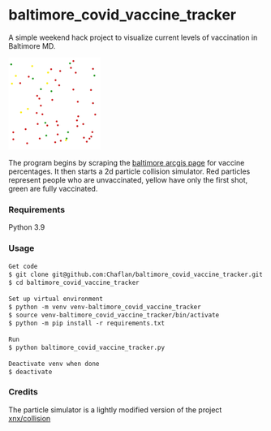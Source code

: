 # baltimore_covid_vaccine_tracker

A simple weekend hack project to visualize current levels of vaccination in Baltimore MD.

![Example](sample.gif)

The program begins by scraping the [baltimore arcgis page](https://coronavirusvaccineoutreach-bc-gis.hub.arcgis.com/#statistics) for vaccine percentages.  It then starts a 2d particle collision simulator.  Red particles represent people who are unvaccinated, yellow have only the first shot, green are fully vaccinated.  

### Requirements

Python 3.9

### Usage

```
Get code
$ git clone git@github.com:Chaflan/baltimore_covid_vaccine_tracker.git
$ cd baltimore_covid_vaccine_tracker

Set up virtual environment
$ python -m venv venv-baltimore_covid_vaccine_tracker
$ source venv-baltimore_covid_vaccine_tracker/bin/activate
$ python -m pip install -r requirements.txt

Run
$ python baltimore_covid_vaccine_tracker.py

Deactivate venv when done
$ deactivate
```

### Credits

The particle simulator is a lightly modified version of the project [xnx/collision](
https://github.com/xnx/collision)
